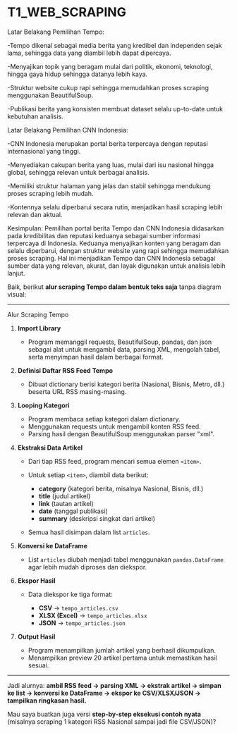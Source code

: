 # T1_WEB_SCRAPING

Latar Belakang Pemilihan Tempo:

-Tempo dikenal sebagai media berita yang kredibel dan independen sejak lama, sehingga data yang diambil lebih dapat dipercaya.

-Menyajikan topik yang beragam mulai dari politik, ekonomi, teknologi, hingga gaya hidup sehingga datanya lebih kaya.

-Struktur website cukup rapi sehingga memudahkan proses scraping menggunakan BeautifulSoup.

-Publikasi berita yang konsisten membuat dataset selalu up-to-date untuk kebutuhan analisis.

Latar Belakang Pemilihan CNN Indonesia:

-CNN Indonesia merupakan portal berita terpercaya dengan reputasi internasional yang tinggi.

-Menyediakan cakupan berita yang luas, mulai dari isu nasional hingga global, sehingga relevan untuk berbagai analisis.

-Memiliki struktur halaman yang jelas dan stabil sehingga mendukung proses scraping lebih mudah.

-Kontennya selalu diperbarui secara rutin, menjadikan hasil scraping lebih relevan dan aktual.

Kesimpulan:
Pemilihan portal berita Tempo dan CNN Indonesia didasarkan pada kredibilitas dan reputasi keduanya sebagai sumber informasi terpercaya di Indonesia. Keduanya menyajikan konten yang beragam dan selalu diperbarui, dengan struktur website yang rapi sehingga memudahkan proses scraping. Hal ini menjadikan Tempo dan CNN Indonesia sebagai sumber data yang relevan, akurat, dan layak digunakan untuk analisis lebih lanjut.

Baik, berikut **alur scraping Tempo dalam bentuk teks saja** tanpa diagram visual:

---

Alur Scraping Tempo

1. **Import Library**

   * Program memanggil requests, BeautifulSoup, pandas, dan json sebagai alat untuk mengambil data, parsing XML, mengolah tabel, serta menyimpan hasil dalam berbagai format.

2. **Definisi Daftar RSS Feed Tempo**

   * Dibuat dictionary berisi kategori berita (Nasional, Bisnis, Metro, dll.) beserta URL RSS masing-masing.

3. **Looping Kategori**

   * Program membaca setiap kategori dalam dictionary.
   * Menggunakan requests untuk mengambil konten RSS feed.
   * Parsing hasil dengan BeautifulSoup menggunakan parser "xml".

4. **Ekstraksi Data Artikel**

   * Dari tiap RSS feed, program mencari semua elemen `<item>`.
   * Untuk setiap `<item>`, diambil data berikut:

     * **category** (kategori berita, misalnya Nasional, Bisnis, dll.)
     * **title** (judul artikel)
     * **link** (tautan artikel)
     * **date** (tanggal publikasi)
     * **summary** (deskripsi singkat dari artikel)
   * Semua hasil disimpan dalam list `articles`.

5. **Konversi ke DataFrame**

   * List `articles` diubah menjadi tabel menggunakan `pandas.DataFrame` agar lebih mudah diproses dan diekspor.

6. **Ekspor Hasil**

   * Data diekspor ke tiga format:

     * **CSV** → `tempo_articles.csv`
     * **XLSX (Excel)** → `tempo_articles.xlsx`
     * **JSON** → `tempo_articles.json`

7. **Output Hasil**

   * Program menampilkan jumlah artikel yang berhasil dikumpulkan.
   * Menampilkan preview 20 artikel pertama untuk memastikan hasil sesuai.

---

Jadi alurnya: **ambil RSS feed → parsing XML → ekstrak artikel → simpan ke list → konversi ke DataFrame → ekspor ke CSV/XLSX/JSON → tampilkan ringkasan hasil.**

Mau saya buatkan juga versi **step-by-step eksekusi contoh nyata** (misalnya scraping 1 kategori RSS Nasional sampai jadi file CSV/JSON)?
